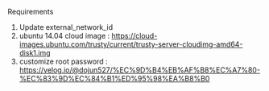 Requirements
1. Update external_network_id
2. ubuntu 14.04 cloud image : https://cloud-images.ubuntu.com/trusty/current/trusty-server-cloudimg-amd64-disk1.img
3. customize root password : https://velog.io/@dojun527/%EC%9D%B4%EB%AF%B8%EC%A7%80-%EC%83%9D%EC%84%B1%ED%95%98%EA%B8%B0

